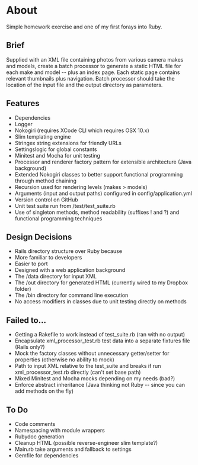 # About

Simple homework exercise and one of my first forays into Ruby.

## Brief

Supplied with an XML file containing photos from various camera makes and models, create a batch processor to generate a
static HTML file for each make and model -- plus an index page. Each static page contains relevant thumbnails plus
navigation. Batch processor should take the location of the input file and the output directory as parameters.

## Features

* Dependencies
 * Logger
 * Nokogiri (requires XCode CLI which requires OSX 10.x)
 * Slim templating engine
 * Stringex string extensions for friendly URLs
 * Settingslogic for global constants
 * Minitest and Mocha for unit testing
* Processor and renderer factory pattern for extensible architecture (Java background)
* Extended Nokogiri classes to better support functional programming through method chaining
* Recursion used for rendering levels (makes > models)
* Arguments (input and output paths) configured in config/application.yml
* Version control on GitHub
* Unit test suite run from /test/test_suite.rb
* Use of singleton methods, method readability (suffixes ! and ?) and functional programming techniques

## Design Decisions

* Rails directory structure over Ruby because
 * More familiar to developers
 * Easier to port
 * Designed with a web application background
 * The /data directory for input XML
 * The /out directory for generated HTML (currently wired to my Dropbox folder)
 * The /bin directory for command line execution
* No access modifiers in classes due to unit testing directly on methods

## Failed to...

* Getting a Rakefile to work instead of test_suite.rb (ran with no output)
* Encapsulate xml_processor_test.rb test data into a separate fixtures file (Rails only?)
* Mock the factory classes without unnecessary getter/setter for properties (otherwise no ability to mock)
* Path to input XML relative to the test_suite and breaks if run xml_processor_test.rb directly (can't set base path)
* Mixed Minitest and Mocha mocks depending on my needs (bad?)
* Enforce abstract inheritance (Java thinking not Ruby -- since you can add methods on the fly)

## To Do

* Code comments
* Namespacing with module wrappers
* Rubydoc generation
* Cleanup HTML (possible reverse-engineer slim template?)
* Main.rb take arguments and fallback to settings
* Gemfile for dependencies
